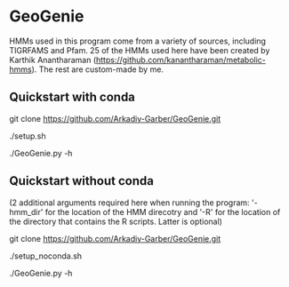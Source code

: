# GeoGenie

HMMs used in this program come from a variety of sources, including TIGRFAMS and Pfam. 25 of the HMMs used here have been created by Karthik Anantharaman (https://github.com/kanantharaman/metabolic-hmms). The rest are custom-made by me.

## Quickstart with conda
git clone https://github.com/Arkadiy-Garber/GeoGenie.git

./setup.sh

./GeoGenie.py -h

## Quickstart without conda
(2 additional arguments required here when running the program: '-hmm_dir' for the location of the HMM direcotry and '-R' for the location of the directory that contains the R scripts. Latter is optional)

git clone https://github.com/Arkadiy-Garber/GeoGenie.git

./setup_noconda.sh

./GeoGenie.py -h
